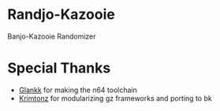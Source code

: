 # Randjo-Kazooie
Banjo-Kazooie Randomizer

# Special Thanks
* [Glankk](https://github.com/glankk) for making the n64 toolchain 
* [Krimtonz](https://github.com/krimtonz) for modularizing gz frameworks and porting to bk 
